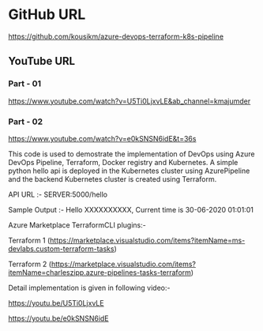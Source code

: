 # GitHub URL

<https://github.com/kousikm/azure-devops-terraform-k8s-pipeline>

## YouTube URL

### Part - 01

<https://www.youtube.com/watch?v=U5Ti0LjxvLE&ab_channel=kmajumder>

### Part - 02

<https://www.youtube.com/watch?v=e0kSNSN6idE&t=36s>

This code is used to demostrate the implementation of DevOps using Azure DevOps Pipeline, Terraform, Docker registry and Kubernetes. A simple python hello api is deployed in the Kubernetes cluster using AzurePipeline and the backend Kubernetes cluster is created using Terraform.

API URL :- SERVER:5000/hello

Sample Output :- Hello XXXXXXXXXX, Current time is 30-06-2020 01:01:01

Azure Marketplace TerraformCLI plugins:-

Terraform 1 (<https://marketplace.visualstudio.com/items?itemName=ms-devlabs.custom-terraform-tasks>)

Terraform 2 (<https://marketplace.visualstudio.com/items?itemName=charleszipp.azure-pipelines-tasks-terraform>)

Detail implementation is given in following video:-

<https://youtu.be/U5Ti0LjxvLE>

<https://youtu.be/e0kSNSN6idE>
